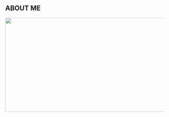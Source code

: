 ## ABOUT ME
<!--
<a href="https://upbeat-paddleboat-6ef.notion.site/ABOUT-ME-16bcdbc4879f804f9c27c191725cc288?pvs=4"><img src="https://img.shields.io/badge/Notion-000000?style=flat-square&logo=Notion&logoColor=white"/></a>
<a href="https://velog.io/@hw00/posts"><img src="https://img.shields.io/badge/Velog-20C997?style=flat-square&logo=Velog&logoColor=white"/></a>
-->
<div>
  <a href="https://www.solve-nyang.com"><img src="https://api.solve-nyang.com/compose/phw5883" width="600" height="300"/></a>
</div>
